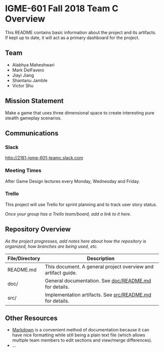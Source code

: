 
# IGME-601 Fall 2018 Team C Overview

This README contains basic information about the project and its artifacts. If kept up to date, it will act as a primary dashboard for the project.

## Team

- Alabhya Maheshwari
- Mark DelFavero
- Jiayi Jiang
- Shantanu Jamble
- Victor Shu

## Mission Statement
Make a game that uses three dimensional space to create interesting pure stealth gameplay scenarios.

## Communications

### Slack
http://2181-igme-601-teamc.slack.com

### Meeting Times
After Game Design lectures every Monday, Wednesday and Friday.

### Trello
This project will use Trello for sprint planning and to track user story status.

*Once your group has a Trello team/board, add a link to it here.*

## Repository Overview
*As the project progresses, add notes here about how the repository is organized, how branches are being used, etc.*

| File/Directory | Description |
| -------------- | ----------- |
| README.md | This document. A general project overview and artifact guide. |
| doc/ | General documentation. See [doc/README.md](doc/README.md) for details. |
| src/ | Implementation artifacts. See [src/README.md](src/README.md) for details. |

## Other Resources
- [Markdown](https://help.github.com/categories/writing-on-github/) is a convenient method of documentation because it can have nice formatting while still being a plain text file (which allows multiple team members to edit sections and view/merge differences).
- *...*
